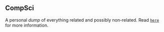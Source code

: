 ## CompSci

A personal *dump* of everything related and possibly non-related. Read
[`here`][docs] for more information.

[docs]: https://github.com/michalspano/CompSci/blob/main/docs/index.md
